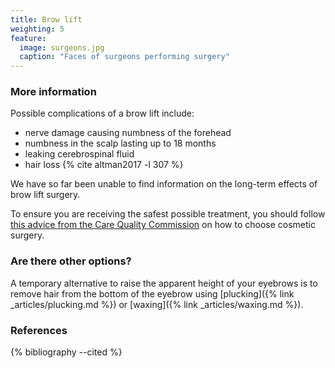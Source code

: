 ```yaml
---
title: Brow lift
weighting: 5
feature:
  image: surgeons.jpg
  caption: "Faces of surgeons performing surgery"
---
```


### More information

Possible complications of a brow lift include:

- nerve damage causing numbness of the forehead
- numbness in the scalp lasting up to 18 months
- leaking cerebrospinal fluid
- hair loss {% cite altman2017 -l 307 %} 

We have so far been unable to find information on the long-term effects of brow lift surgery.

To ensure you are receiving the safest possible treatment, you should follow [this advice from the Care Quality Commission](http://www.cqc.org.uk/help-advice/help-choosing-care-services/choosing-cosmetic-surgery) on how to choose cosmetic surgery.

### Are there other options?

A temporary alternative to raise the apparent height of your eyebrows is to remove hair from the bottom of the eyebrow using [plucking]({% link _articles/plucking.md %}) or [waxing]({% link _articles/waxing.md %}).

### References

{% bibliography --cited %}  

